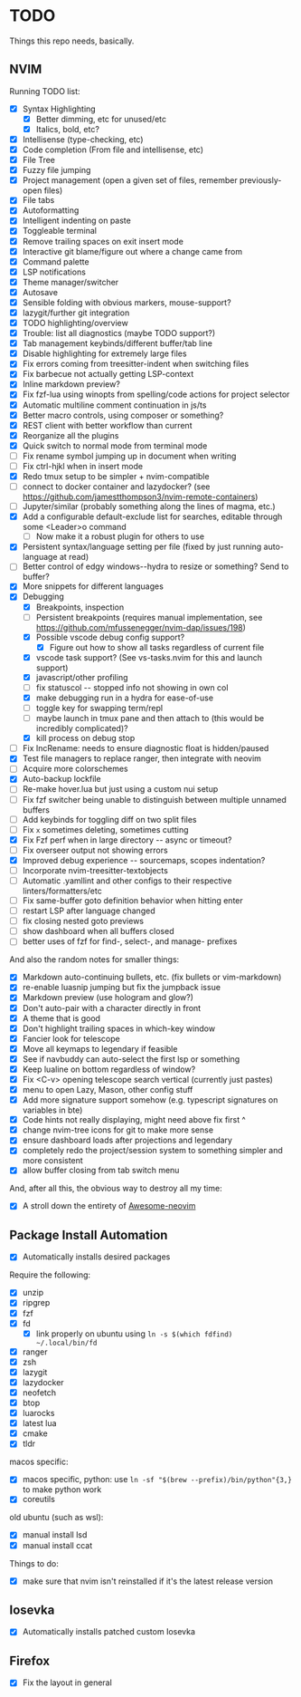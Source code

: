 # TODO

Things this repo needs, basically.

## NVIM

Running TODO list:

- [x] Syntax Highlighting
  - [x] Better dimming, etc for unused/etc
  - [x] Italics, bold, etc?
- [x] Intellisense (type-checking, etc)
- [x] Code completion (From file and intellisense, etc)
- [x] File Tree
- [x] Fuzzy file jumping
- [x] Project management (open a given set of files, remember previously-open files)
- [x] File tabs
- [x] Autoformatting
- [x] Intelligent indenting on paste
- [x] Toggleable terminal
- [x] Remove trailing spaces on exit insert mode
- [x] Interactive git blame/figure out where a change came from
- [x] Command palette
- [x] LSP notifications
- [x] Theme manager/switcher
- [x] Autosave
- [x] Sensible folding with obvious markers, mouse-support?
- [x] lazygit/further git integration
- [x] TODO highlighting/overview
- [x] Trouble: list all diagnostics (maybe TODO support?)
- [x] Tab management keybinds/different buffer/tab line
- [x] Disable highlighting for extremely large files
- [x] Fix errors coming from treesitter-indent when switching files
- [x] Fix barbecue not actually getting LSP-context
- [x] Inline markdown preview?
- [x] Fix fzf-lua using winopts from spelling/code actions for project selector
- [x] Automatic multiline comment continuation in js/ts
- [x] Better macro controls, using composer or something?
- [x] REST client with better workflow than current
- [x] Reorganize all the plugins
- [x] Quick switch to normal mode from terminal mode
- [ ] Fix rename symbol jumping up in document when writing
- [ ] Fix ctrl-hjkl when in insert mode
- [x] Redo tmux setup to be simpler + nvim-compatible
- [ ] connect to docker container and lazydocker? (see https://github.com/jamestthompson3/nvim-remote-containers)
- [ ] Jupyter/similar (probably something along the lines of magma, etc.)
- [x] Add a configurable default-exclude list for searches, editable through some \<Leader\>o command
  - [ ] Now make it a robust plugin for others to use
- [x] Persistent syntax/language setting per file (fixed by just running auto-language at read)
- [ ] Better control of edgy windows--hydra to resize or something? Send to buffer?
- [x] More snippets for different languages
- [x] Debugging
  - [x] Breakpoints, inspection
  - [ ] Persistent breakpoints (requires manual implementation, see https://github.com/mfussenegger/nvim-dap/issues/198)
  - [x] Possible vscode debug config support?
    - [x] Figure out how to show all tasks regardless of current file
  - [x] vscode task support? (See vs-tasks.nvim for this and launch support)
  - [x] javascript/other profiling
  - [ ] fix statuscol -- stopped info not showing in own col
  - [x] make debugging run in a hydra for ease-of-use
  - [ ] toggle key for swapping term/repl
  - [ ] maybe launch in tmux pane and then attach to (this would be incredibly complicated)?
  - [x] kill process on debug stop
- [ ] Fix IncRename: needs to ensure diagnostic float is hidden/paused
- [x] Test file managers to replace ranger, then integrate with neovim
- [ ] Acquire more colorschemes
- [x] Auto-backup lockfile
- [ ] Re-make hover.lua but just using a custom nui setup
- [ ] Fix fzf switcher being unable to distinguish between multiple unnamed buffers
- [ ] Add keybinds for toggling diff on two split files
- [ ] Fix `x` sometimes deleting, sometimes cutting
- [x] Fix Fzf perf when in large directory -- async or timeout?
- [ ] Fix overseer output not showing errors
- [x] Improved debug experience -- sourcemaps, scopes indentation?
- [ ] Incorporate nvim-treesitter-textobjects
- [ ] Automatic .yamllint and other configs to their respective linters/formatters/etc
- [ ] Fix same-buffer goto definition behavior when hitting enter
- [ ] restart LSP after language changed
- [ ] fix closing nested goto previews
- [ ] show dashboard when all buffers closed
- [ ] better uses of fzf for find-, select-, and manage- prefixes

And also the random notes for smaller things:

- [x] Markdown auto-continuing bullets, etc. (fix bullets or vim-markdown)
- [x] re-enable luasnip jumping but fix the jumpback issue
- [x] Markdown preview (use hologram and glow?)
- [x] Don't auto-pair with a character directly in front
- [x] A theme that is good
- [x] Don't highlight trailing spaces in which-key window
- [x] Fancier look for telescope
- [x] Move all keymaps to legendary if feasible
- [x] See if navbuddy can auto-select the first lsp or something
- [x] Keep lualine on bottom regardless of window?
- [x] Fix \<C-v\> opening telescope search vertical (currently just pastes)
- [x] menu to open Lazy, Mason, other config stuff
- [x] Add more signature support somehow (e.g. typescript signatures on variables in bte)
- [x] Code hints not really displaying, might need above fix first ^
- [x] change nvim-tree icons for git to make more sense
- [x] ensure dashboard loads after projections and legendary
- [x] completely redo the project/session system to something simpler and more consistent
- [x] allow buffer closing from tab switch menu

And, after all this, the obvious way to destroy all my time:

- [x] A stroll down the entirety of [Awesome-neovim](https://github.com/rockerBOO/awesome-neovim)

## Package Install Automation

- [x] Automatically installs desired packages

Require the following:

- [x] unzip
- [x] ripgrep
- [x] fzf
- [x] fd
  - [x] link properly on ubuntu using `ln -s $(which fdfind) ~/.local/bin/fd`
- [x] ranger
- [x] zsh
- [x] lazygit
- [x] lazydocker
- [x] neofetch
- [x] btop
- [x] luarocks
- [x] latest lua
- [x] cmake
- [x] tldr

macos specific:

- [x] macos specific, python: use `ln -sf "$(brew --prefix)/bin/python"{3,}` to make python work
- [x] coreutils

old ubuntu (such as wsl):

- [x] manual install lsd
- [x] manual install ccat

Things to do:

- [x] make sure that nvim isn't reinstalled if it's the latest release version

## Iosevka

- [x] Automatically installs patched custom Iosevka

## Firefox

- [x] Fix the layout in general
